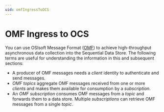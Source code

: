 ```yaml
---
uid: omfIngressToOCS
---
```


# OMF Ingress to OCS

You can use OSIsoft Message Format ([OMF](http://omf-docs.osisoft.com/)) to achieve high-throughput asynchronous data collection into the Sequential Data Store. The following terms are useful for understanding the information in this and subsequent sections:

* A producer of OMF messages needs a *client* identity to authenticate and send messages.
* *OMF topics* aggregate OMF messages received from one or more *clients* and makes them available for consumption by a *subscription*.
* An *OMF subscription*  consumes OMF messages from a *topic* and forwards them to a data store. Multiple *subscriptions* can retrieve OMF messages from a single *topic*.

